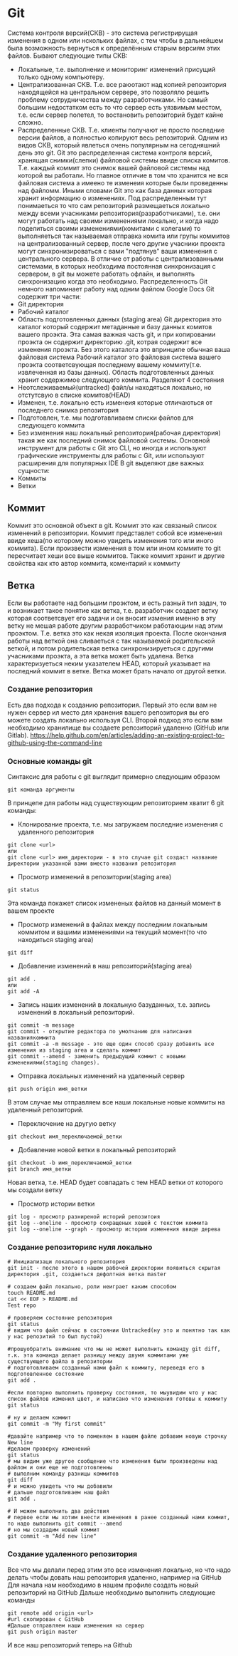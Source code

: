 # Git
Система контроля версий(СКВ) - это система регистрирущая изменения в одном или нскольких файлах, с тем чтобы в дальнейшем была возможность вернуться к определённым старым версиям этих файлов. Бывают следующие типы СКВ:
- Локальные, т.е. выполнение и мониторинг изменений присущий только одному компьютеру.
- Централизованная СКВ. Т.е. все раюотают над копией репозитория находящейся на центральном сервере, это позволяло решить проблему сотрудничества между разработчиками. Но самый большим недостатком есть то что сервер есть уязвимым местом, т.е. если сервер полетел, то востановить репозиторий будет кайне сложно.
- Распределенные СКВ. Т.е. клиенты получают не просто последние версии файлов, а полностью копируют весь репозиторий.
Одним из видов СКВ, который явлеться очень популярным на сегодняшний день это git. Git это распределенная система контроля версий, хранящая снимки(слепки) файловой системы ввиде списка комитов. Т.е. каждый коммит это снимок вашей файловой системы над которой вы работали. Но главное отличие в том что хранится не вся файловая система а имеено те изменеия которые были проведенны над файломм. Иными словами Git это как база данных которая хранит информацию о изменениях.
Под распределенным тут понимаеться то что сам репозиторий размещаеться локально между всеми учасниками репозитория(разработчиками), т.е. они могут работать над своими изменениями локально, и когда надо поделиться своими изменениями(комитами с колегами) то выполняеться так называемая отправка комита или групы коммитов на централизованный сервер, после чего другие учасники проекта могут синхронизироваться с вами "подтянув" ваши изменения с центрального сервера.
В отличие от работы с централизованными системами, в которых необходима постоянная синхронизация с сервером, в git вы можете работать офлайн, и выполнять синхронизацию когда это необходимо.
Распределенность Git немного напоминает работу над одним файлом Google Docs
Git содержит три части:
- Git директория
- Рабочий каталог
- Область подготовленных данных (staging area)
Git директория это каталог который содержит метаданные и базу данных комитов вашего проэкта. Эта самая важная часть git, и при копировании проэкта он содержит директорию .git, котрая содержит все изменения проэкта. Без этого каталога это впринципе обычная ваша файловая система
Рабочий каталог это файловая система вашего проэкта соответсвующая последнему вашему коммиту(т.е. извлеченная из базы данных).
Область подготовленных данных хранит содержимое следующего коммита. Разделяют 4 состояния
- Неотслеживаемый(untracked) файл/ы находяться локально, но отстутсвую в списке комитов(HEAD)
- Изменен, т.е. локально есть изменеия которые отличаються от последнего снимка репозитория
- Подготовлен, т.е. мы подготавливаем списки файлов для следующего коммита
- Без изменения наш локальный репозитория(рабочая директория) такая же как последний снимок файловой системы.
Основной инструмент для работы c Git это CLI, но иногда и используют графические инструменты для работы с Git, или используют расширения для популярных IDE
В git выделяют две важных сущности:
- Коммиты
- Ветки
## Коммит
Коммит это основной объект в git. Коммит это как связаный список изменений в репозитории. Коммит представлет собой  все изменения ввиде хеша(по которому можно увидеть изменения того или иного коммита). Если произвести изменения в том или ином коммите то git пересчитает хеши все выше коммитов. Также коммит хранит и другие свойства как кто автор коммита, коментарий к коммиту
## Ветка
Если вы работаете над большим проэктом, и есть разный тип задач, то и возникает такое понятие как ветка, т.е. разработчик создает ветку которая соответсвует его задачи и он вносит измения именно в эту ветку не мешая работе другим разработчиком работающим над этим проэктом. Т.е. ветка это как некая изоляция проекта. После окончания работы над веткой она сливаеться с так называемой родительской веткой, и потом родительская ветка синхронизируеться с другими учасниками проэкта, а эта ветка может быть удалена.
Ветка характеризуеться неким указателем HEAD, который указывает на последний коммит в ветке. Ветка может брать начало от другой ветки.
### Создание репозитория
Есть два подхода к созданию репозитория. Первый это если вам не нужен сервер ил место для хранения вашего репозитория вы его можете создать локально используя CLI. Второй подход это если вам необходимо хранилище вы создаете репозиторий удаленно (GitHub или Gitlab).
https://help.github.com/en/articles/adding-an-existing-project-to-github-using-the-command-line
### Основные команды git
Синтаксис для работы с git выглядит примерно следующим образом
```
git команда аргументы
```
В принцепе для работы над существующим репозиторием хватит 6 git команды:
- Клонирование проекта, т.е. мы загружаем последние изменения с удаленного репозитория
```
git clone <url>
или
git clone <url> имя_директории - в это случае git создаст название директории указанной вами вместо названия репозитория
```
- Просмотр изменений в репозитории(staging area)
```
git status
```
Эта команда покажет список измененых файлов на данный момент в вашем проекте
- Просмотр изменений в файлах между последним локальным коммитом и вашими изменениями на текущий момент(то что находиться staging area)
```
git diff
```
- Добавление изменений в наш репозиторий(staging area)
```
git add .
или
git add -A
```
- Запись наших изменений в локальную базуданных, т.е. запись изменений в локальный репозиторий.
```
git commit -m message
git commit - открытие редактора по умолчанию для написания названиякоммита
git commit -a -m message - это еще один способ сразу добавить все изменения из staging area и сделать коммит
git commit --amend - заменить предыдущий коммит с новыми изменениями(staging changes).
```
- Отправка локальных изменений на удаленный сервер
```
git push origin имя_ветки
```
В этом случае мы отправляем все наши локальные новые коммиты на удаленный репозиторий.
- Переключение на другую ветку
```
git checkout имя_переключаемой_ветки
```
- Добавление новой ветки в локальный репозиторий
```
git checkout -b имя_переключаемой_ветки
git branch имя_ветки
```
Новая ветка, т.е. HEAD будет совпадать с тем HEAD ветки от которого мы создали ветку
- Просмотр истории ветки
```
git log - просмотр разниреной историй репозитоия
git log --oneline - просмотр сокращеных хешей с текстом коммита
git log --oneline --graph - просмотр истории изменения ввиде дерева
```
### Создание репозиторияс нуля локально
```
# Инициализаци локального репозитория
git init - после этого в нашем рабочей директории появиться скрытая директория .git, создаеться дефолтная ветка master

# создаем файл локально, роли неиграет каким способом
touch README.md
cat << EOF > README.md
Test repo

# проверяем состояние репозитория
git status
# видим что файл сейчас в состоянии Untracked(ну это и понятно так как у нас репозитий то был пустой)

#прошуобратить внимание что мы не может выполнить команду git diff, т.к. эта команда делает разницу между двумя коммитами уже существующего файла в репозитории
# подготовливаем созданный нами файл к коммиту, переведя его в подготовленное состояние
git add .

#если повторно выполнить проверку состояния, то мыувидим что у нас список файлов изменил цвет, и написано что изменения готовы к коммиту
git status

# ну и делаем коммит
git commit -m "My first commit"

#давайте например что то поменяем в нашем файле добавим новую строчку New line
#делаем проверку изменений
git status
# мы видим уже другое сообщение что изменения были произведены над файлом и они еще не подготовленны
# выполним команду разницы коммитов
git diff
# и можно увидеть что мы добавили
# дальше подготовливаем наш файл
git add .

# И можем выполнить два действия
# первое если мы хотим внести изменения в ранее созданный нами коммит, то надо выполнить git commit --amend
# но мы создадим новый коммит
git commit -m "Add new line"
```
### Создание удаленного репозитория
Все что мы делали перед этим это все изменения локально, но что надо делать чтобы довать наш репозитория удаленно, например на GitHub
Для начала нам необходимо в нашем профиле создать новый репозиторий на GitHub
Дальше необходимо выполнить следующие команды
```
git remote add origin <url>
#url скопирован с GitHub
#Дальше отправляем наши изменения на сервер
git push origin master
```
И все наш репозиторий теперь на Github
